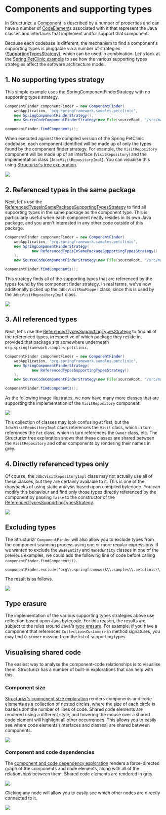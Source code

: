 # Components and supporting types

In Structurizr, a [Component](https://github.com/structurizr/java/blob/master/structurizr-core/src/com/structurizr/model/Component.java) is described by a number of properties and can have a number of [CodeElement](https://github.com/structurizr/java/blob/master/structurizr-core/src/com/structurizr/model/CodeElement.java)s associated with it that represent the Java classes and interfaces that implement and/or support that component.

Because each codebase is different, the mechanism to find a component's supporting types is pluggable via a number of strategies ([SupportingTypesStrategy](https://github.com/structurizr/java/blob/master/structurizr-core/src/com/structurizr/analysis/SupportingTypesStrategy.java)), which can be used in combination. Let's look at the [Spring PetClinic example](spring-petclinic.md) to see how the various supporting types strategies affect the software architecture model.

## 1. No supporting types strategy

This simple example uses the SpringComponentFinderStrategy with no supporting types strategy.

```java
ComponentFinder componentFinder = new ComponentFinder(
    webApplication, "org.springframework.samples.petclinic",
    new SpringComponentFinderStrategy(),
    new SourceCodeComponentFinderStrategy(new File(sourceRoot, "/src/main/java/"), 150));

componentFinder.findComponents();
```

When executed against the compiled version of the Spring PetClinic codebase, each component identified will be made up of only the types found by the component finder strategy. For example, the ```VisitRepository``` component will be made up of an interface (```VisitRepository```) and the implementation class (```JdbcVisitRepositoryImpl```). You can visualise this using [Structurizr's tree exploration](https://structurizr.com/help/explorations).

![](images/supporting-types-1.png)
 
## 2. Referenced types in the same package

Next, let's use the [ReferencedTypesInSamePackageSupportingTypesStrategy](https://github.com/structurizr/java/blob/master/structurizr-core/src/com/structurizr/analysis/ReferencedTypesInSamePackageSupportingTypesStrategy.java) to find all supporting types in the same package as the component type. This is particularly useful when each component neatly resides in its own Java package, and you aren't interested in any other code outside of this package.

```java
ComponentFinder componentFinder = new ComponentFinder(
    webApplication, "org.springframework.samples.petclinic",
    new SpringComponentFinderStrategy(
            new ReferencedTypesInSamePackageSupportingTypesStrategy()
    ),
    new SourceCodeComponentFinderStrategy(new File(sourceRoot, "/src/main/java/"), 150));

componentFinder.findComponents();
```

This strategy finds all of the supporting types that are referenced by the types found by the component finder strategy. In real terms, we've now additionally picked up the ```JdbcVisitRowMapper``` class, since this is used by the ```JdbcVisitRepositoryImpl``` class.

![](images/supporting-types-2.png)

## 3. All referenced types

Next, let's use the [ReferencedTypesSupportingTypesStrategy](https://github.com/structurizr/java/blob/master/structurizr-core/src/com/structurizr/analysis/ReferencedTypesSupportingTypesStrategy.java) to find all of the referenced types, irrespective of which package they reside in, provided that package sits somewhere underneath ```org.springframework.samples.petclinic```.

```java
ComponentFinder componentFinder = new ComponentFinder(
    webApplication, "org.springframework.samples.petclinic",
    new SpringComponentFinderStrategy(
            new ReferencedTypesSupportingTypesStrategy()
    ),
    new SourceCodeComponentFinderStrategy(new File(sourceRoot, "/src/main/java/"), 150));

componentFinder.findComponents();
```

As the following image illustrates, we now have many more classes that are supporting the implementation of the ```VisitRepository``` component.

![](images/supporting-types-3.png)

This collection of classes may look confusing at first, but the ```JdbcVisitRepositoryImpl``` class references the ```Visit``` class, which in turn references the ```Pet``` class, which in turn references the ```Owner``` class, etc. The Structurizr tree exploration shows that these classes are shared between the ```VisitRepository``` and other components by rendering their names in grey.

## 4. Directly referenced types only

Of course, the ```JdbcVisitRepositoryImpl``` class may not actually use all of these classes, but they are certainly available to it. This is one of the drawbacks of using static analysis based upon compiled bytecode. You can modify this behaviour and find only those types directly referenced by the component by passing ```false``` to the constructor of the [ReferencedTypesSupportingTypesStrategy](https://github.com/structurizr/java/blob/master/structurizr-core/src/com/structurizr/analysis/ReferencedTypesSupportingTypesStrategy.java).

![](images/supporting-types-4.png)

## Excluding types

The Structurizr ```ComponentFinder``` will also allow you to exclude types from the component scanning process using one or more regular expressions. If we wanted to exclude the ```BaseEntity``` and ```NamedEntity``` classes in one of the previous examples, we could add the following line of code before calling ```componentFinder.findComponents()```.

```
componentFinder.exclude("org\\.springframework\\.samples\\.petclinic\\.model\\..*Entity");
```

The result is as follows.

![](images/supporting-types-5.png)

## Type erasure

The implementation of the various supporting types strategies above use reflection based upon Java bytecode. For this reason, the results are subject to the rules around Java's [type erasure](https://docs.oracle.com/javase/tutorial/java/generics/erasure.html). For example, if you have a component that references ```Collection<Customer>``` in method signatures, you may find ```Customer``` missing from the list of supporting types.

## Visualising shared code

The easiest way to analyse the component-code relationships is to visualise them. Structurizr has a number of built-in explorations that can help with this.

### Component size

[Structurizr's component size exploration](https://structurizr.com/share/1/explore/size-circles) renders components and code elements as a collection of nested circles, where the size of each circle is based upon the number of lines of code. Shared code elements are rendered using a different style, and hovering the mouse over a shared code element will highlight all other occurrences. This allows you to easily see where code elements (interfaces and classes) are shared between components.

![](images/supporting-types-6.gif)

### Component and code dependencies

The [component and code dependency exploration](https://structurizr.com/share/1/explore/component-and-code-dependencies) renders a force-directed graph of the components and code elements, along with all of the relationships between them. Shared code elements are rendered in grey.

![](images/supporting-types-7.png)

Clicking any node will allow you to easily see which other nodes are directly connected to it.

![](images/supporting-types-8.png)
